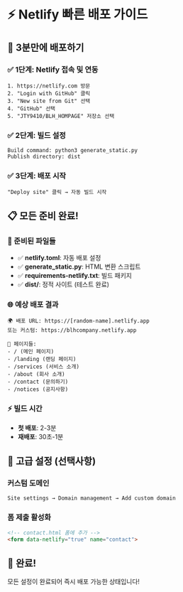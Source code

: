 # ⚡ Netlify 빠른 배포 가이드

## 🚀 3분만에 배포하기

### ✅ 1단계: Netlify 접속 및 연동
```
1. https://netlify.com 방문
2. "Login with GitHub" 클릭
3. "New site from Git" 선택
4. "GitHub" 선택
5. "JTY9410/BLH_HOMPAGE" 저장소 선택
```

### ✅ 2단계: 빌드 설정
```
Build command: python3 generate_static.py
Publish directory: dist
```

### ✅ 3단계: 배포 시작
```
"Deploy site" 클릭 → 자동 빌드 시작
```

## 📋 모든 준비 완료!

### 🎯 준비된 파일들
- ✅ **netlify.toml**: 자동 배포 설정
- ✅ **generate_static.py**: HTML 변환 스크립트  
- ✅ **requirements-netlify.txt**: 빌드 패키지
- ✅ **dist/**: 정적 사이트 (테스트 완료)

### 🌐 예상 배포 결과
```
🌍 배포 URL: https://[random-name].netlify.app
또는 커스텀: https://blhcompany.netlify.app

📄 페이지들:
- / (메인 페이지)
- /landing (랜딩 페이지) 
- /services (서비스 소개)
- /about (회사 소개)
- /contact (문의하기)
- /notices (공지사항)
```

### ⚡ 빌드 시간
- **첫 배포**: 2-3분
- **재배포**: 30초-1분

## 🔧 고급 설정 (선택사항)

### 커스텀 도메인
```
Site settings → Domain management → Add custom domain
```

### 폼 제출 활성화
```html
<!-- contact.html 폼에 추가 -->
<form data-netlify="true" name="contact">
```

## 🎉 완료!
모든 설정이 완료되어 즉시 배포 가능한 상태입니다!

